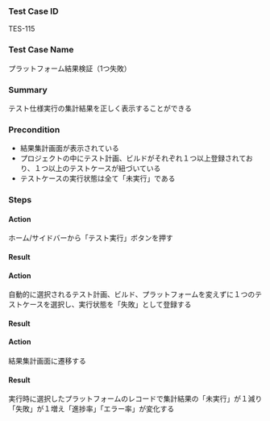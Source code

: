 ### Test Case ID
TES-115

### Test Case Name
プラットフォーム結果検証（1つ失敗）

### Summary
テスト仕様実行の集計結果を正しく表示することができる

### Precondition
* 結果集計画面が表示されている
* プロジェクトの中にテスト計画、ビルドがそれぞれ１つ以上登録されており、１つ以上のテストケースが紐づいている
* テストケースの実行状態は全て「未実行」である

### Steps

#### Action
ホーム/サイドバーから「テスト実行」ボタンを押す
#### Result

#### Action
自動的に選択されるテスト計画、ビルド、プラットフォームを変えずに１つのテストケースを選択し、実行状態を「失敗」として登録する
#### Result

#### Action
結果集計画面に遷移する
#### Result
実行時に選択したプラットフォームのレコードで集計結果の「未実行」が１減り「失敗」が１増え「進捗率」「エラー率」が変化する
